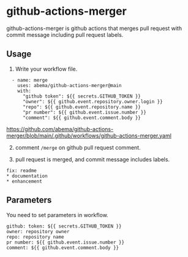 # github-actions-merger
github-actions-merger is github actions that merges pull request with commit message including pull request labels.

## Usage
1. Write your workflow file.
```
  - name: merge
    uses: abema/github-actions-merger@main
    with: 
      "github token": ${{ secrets.GITHUB_TOKEN }}
      "owner": ${{ github.event.repository.owner.login }}
      "repo": ${{ github.event.repository.name }}
      "pr number": ${{ github.event.issue.number }}
      "comment": ${{ github.event.comment.body }}
```
https://github.com/abema/github-actions-merger/blob/main/.github/workflows/github-actions-merger.yaml

2. comment ```/merge``` on github pull request comment.

3. pull request is merged, and commit message includes labels.
```
fix: readme
* documentation
* enhancement
```

## Parameters
You need to set parameters in workflow.
```
github: token: ${{ secrets.GITHUB_TOKEN }}
owner: repository owner
repo: repository name
pr number: ${{ github.event.issue.number }}
comment: ${{ github.event.comment.body }}
```
